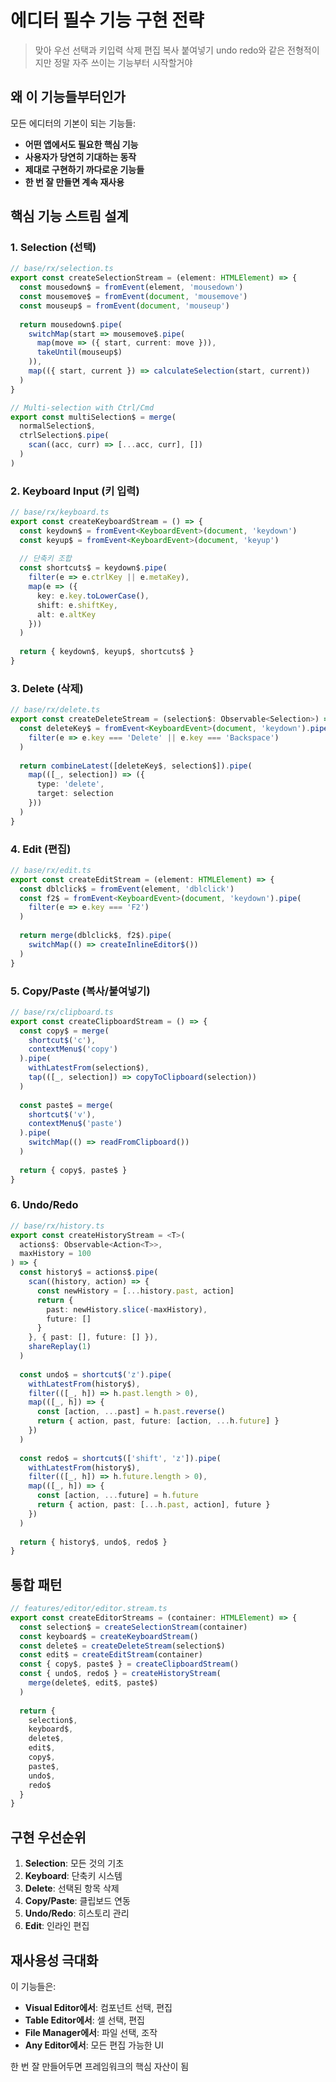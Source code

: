# 에디터 필수 기능 구현 전략

> 맞아 우선 선택과 키입력 삭제 편집 복사 붙여넣기 undo redo와 같은 전형적이지만 정말 자주 쓰이는 기능부터 시작할거야

## 왜 이 기능들부터인가

모든 에디터의 기본이 되는 기능들:
- **어떤 앱에서도 필요한 핵심 기능**
- **사용자가 당연히 기대하는 동작**
- **제대로 구현하기 까다로운 기능들**
- **한 번 잘 만들면 계속 재사용**

## 핵심 기능 스트림 설계

### 1. Selection (선택)
```typescript
// base/rx/selection.ts
export const createSelectionStream = (element: HTMLElement) => {
  const mousedown$ = fromEvent(element, 'mousedown')
  const mousemove$ = fromEvent(document, 'mousemove')
  const mouseup$ = fromEvent(document, 'mouseup')
  
  return mousedown$.pipe(
    switchMap(start => mousemove$.pipe(
      map(move => ({ start, current: move })),
      takeUntil(mouseup$)
    )),
    map(({ start, current }) => calculateSelection(start, current))
  )
}

// Multi-selection with Ctrl/Cmd
export const multiSelection$ = merge(
  normalSelection$,
  ctrlSelection$.pipe(
    scan((acc, curr) => [...acc, curr], [])
  )
)
```

### 2. Keyboard Input (키 입력)
```typescript
// base/rx/keyboard.ts
export const createKeyboardStream = () => {
  const keydown$ = fromEvent<KeyboardEvent>(document, 'keydown')
  const keyup$ = fromEvent<KeyboardEvent>(document, 'keyup')
  
  // 단축키 조합
  const shortcuts$ = keydown$.pipe(
    filter(e => e.ctrlKey || e.metaKey),
    map(e => ({
      key: e.key.toLowerCase(),
      shift: e.shiftKey,
      alt: e.altKey
    }))
  )
  
  return { keydown$, keyup$, shortcuts$ }
}
```

### 3. Delete (삭제)
```typescript
// base/rx/delete.ts
export const createDeleteStream = (selection$: Observable<Selection>) => {
  const deleteKey$ = fromEvent<KeyboardEvent>(document, 'keydown').pipe(
    filter(e => e.key === 'Delete' || e.key === 'Backspace')
  )
  
  return combineLatest([deleteKey$, selection$]).pipe(
    map(([_, selection]) => ({
      type: 'delete',
      target: selection
    }))
  )
}
```

### 4. Edit (편집)
```typescript
// base/rx/edit.ts
export const createEditStream = (element: HTMLElement) => {
  const dblclick$ = fromEvent(element, 'dblclick')
  const f2$ = fromEvent<KeyboardEvent>(document, 'keydown').pipe(
    filter(e => e.key === 'F2')
  )
  
  return merge(dblclick$, f2$).pipe(
    switchMap(() => createInlineEditor$())
  )
}
```

### 5. Copy/Paste (복사/붙여넣기)
```typescript
// base/rx/clipboard.ts
export const createClipboardStream = () => {
  const copy$ = merge(
    shortcut$('c'),
    contextMenu$('copy')
  ).pipe(
    withLatestFrom(selection$),
    tap(([_, selection]) => copyToClipboard(selection))
  )
  
  const paste$ = merge(
    shortcut$('v'),
    contextMenu$('paste')
  ).pipe(
    switchMap(() => readFromClipboard())
  )
  
  return { copy$, paste$ }
}
```

### 6. Undo/Redo
```typescript
// base/rx/history.ts
export const createHistoryStream = <T>(
  actions$: Observable<Action<T>>,
  maxHistory = 100
) => {
  const history$ = actions$.pipe(
    scan((history, action) => {
      const newHistory = [...history.past, action]
      return {
        past: newHistory.slice(-maxHistory),
        future: []
      }
    }, { past: [], future: [] }),
    shareReplay(1)
  )
  
  const undo$ = shortcut$('z').pipe(
    withLatestFrom(history$),
    filter(([_, h]) => h.past.length > 0),
    map(([_, h]) => {
      const [action, ...past] = h.past.reverse()
      return { action, past, future: [action, ...h.future] }
    })
  )
  
  const redo$ = shortcut$(['shift', 'z']).pipe(
    withLatestFrom(history$),
    filter(([_, h]) => h.future.length > 0),
    map(([_, h]) => {
      const [action, ...future] = h.future
      return { action, past: [...h.past, action], future }
    })
  )
  
  return { history$, undo$, redo$ }
}
```

## 통합 패턴

```typescript
// features/editor/editor.stream.ts
export const createEditorStreams = (container: HTMLElement) => {
  const selection$ = createSelectionStream(container)
  const keyboard$ = createKeyboardStream()
  const delete$ = createDeleteStream(selection$)
  const edit$ = createEditStream(container)
  const { copy$, paste$ } = createClipboardStream()
  const { undo$, redo$ } = createHistoryStream(
    merge(delete$, edit$, paste$)
  )
  
  return {
    selection$,
    keyboard$,
    delete$,
    edit$,
    copy$,
    paste$,
    undo$,
    redo$
  }
}
```

## 구현 우선순위

1. **Selection**: 모든 것의 기초
2. **Keyboard**: 단축키 시스템
3. **Delete**: 선택된 항목 삭제
4. **Copy/Paste**: 클립보드 연동
5. **Undo/Redo**: 히스토리 관리
6. **Edit**: 인라인 편집

## 재사용성 극대화

이 기능들은:
- **Visual Editor에서**: 컴포넌트 선택, 편집
- **Table Editor에서**: 셀 선택, 편집
- **File Manager에서**: 파일 선택, 조작
- **Any Editor에서**: 모든 편집 가능한 UI

한 번 잘 만들어두면 프레임워크의 핵심 자산이 됨